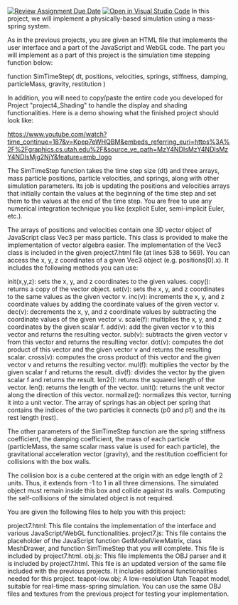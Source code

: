 [![Review Assignment Due Date](https://classroom.github.com/assets/deadline-readme-button-24ddc0f5d75046c5622901739e7c5dd533143b0c8e959d652212380cedb1ea36.svg)](https://classroom.github.com/a/LZ949EU_)
[![Open in Visual Studio Code](https://classroom.github.com/assets/open-in-vscode-718a45dd9cf7e7f842a935f5ebbe5719a5e09af4491e668f4dbf3b35d5cca122.svg)](https://classroom.github.com/online_ide?assignment_repo_id=15072246&assignment_repo_type=AssignmentRepo)
In this project, we will implement a physically-based simulation using a mass-spring system.

As in the previous projects, you are given an HTML file that implements the user interface and a part of the JavaScript and WebGL code. The part you will implement as a part of this project is the simulation time stepping function below:

function SimTimeStep( dt, positions, velocities, springs, stiffness, damping, particleMass, gravity, restitution )

In addition, you will need to copy/paste the entire code you developed for Project "project4_Shading" to handle the display and shading functionalities. Here is a demo showing what the finished project should look like:

https://www.youtube.com/watch?time_continue=187&v=Kpep7eWHQBM&embeds_referring_euri=https%3A%2F%2Fgraphics.cs.utah.edu%2F&source_ve_path=MzY4NDIsMzY4NDIsMzY4NDIsMjg2NjY&feature=emb_logo

The SimTimeStep function takes the time step size (dt) and three arrays, mass particle positions, particle velocities, and springs, along with other simulation parameters. Its job is updating the positions and velocities arrays that initially contain the values at the beginning of the time step and set them to the values at the end of the time step. You are free to use any numerical integration technique you like (explicit Euler, semi-implicit Euler, etc.).

The arrays of positions and velocities contain one 3D vector object of JavaScript class Vec3 per mass particle. This class is provided to make the implementation of vector algebra easier. The implementation of the Vec3 class is included in the given project7.html file (at lines 538 to 569). You can access the x, y, z coordinates of a given Vec3 object (e.g. positions[0].x). It includes the following methods you can use:

init(x,y,z): sets the x, y, and z coordinates to the given values.
copy(): returns a copy of the vector object.
set(v): sets the x, y, and z coordinates to the same values as the given vector v.
inc(v): increments the x, y, and z coordinate values by adding the coordinate values of the given vector v.
dec(v): decrements the x, y, and z coordinate values by subtracting the coordinate values of the given vector v.
scale(f): multiplies the x, y, and z coordinates by the given scalar f.
add(v): add the given vector v to this vector and returns the resulting vector.
sub(v): subtracts the given vector v from this vector and returns the resulting vector.
dot(v): computes the dot product of this vector and the given vector v and returns the resulting scalar.
cross(v): computes the cross product of this vector and the given vector v and returns the resulting vector.
mul(f): multiplies the vector by the given scalar f and returns the result.
div(f): divides the vector by the given scalar f and returns the result.
len2(): returns the squared length of the vector.
len(): returns the length of the vector.
unit(): returns the unit vector along the direction of this vector.
normalize(): normalizes this vector, turning it into a unit vector.
The array of springs has an object per spring that contains the indices of the two particles it connects (p0 and p1) and the its rest length (rest).

The other parameters of the SimTimeStep function are the spring stiffness coefficient, the damping coefficient, the mass of each particle (particleMass, the same scalar mass value is used for each particle), the gravitational acceleration vector (gravity), and the restitution coefficient for collisions with the box walls.

The collision box is a cube centered at the origin with an edge length of 2 units. Thus, it extends from -1 to 1 in all three dimensions. The simulated object must remain inside this box and collide against its walls. Computing the self-collisions of the simulated object is not required.

You are given the following files to help you with this project:

project7.html: This file contains the implementation of the interface and various JavaScript/WebGL functionalities.
project7.js: This file contains the placeholder of the JavaScript function GetModelViewMatrix, class MeshDrawer, and function SimTimeStep that you will complete. This file is included by project7.html.
obj.js: This file implements the OBJ parser and it is included by project7.html. This file is an updated version of the same file included with the previous projects. It includes additional functionalities needed for this project.
teapot-low.obj: A low-resolution Utah Teapot model, suitable for real-time mass-spring simulation.
You can use the same OBJ files and textures from the previous project for testing your implementation.
